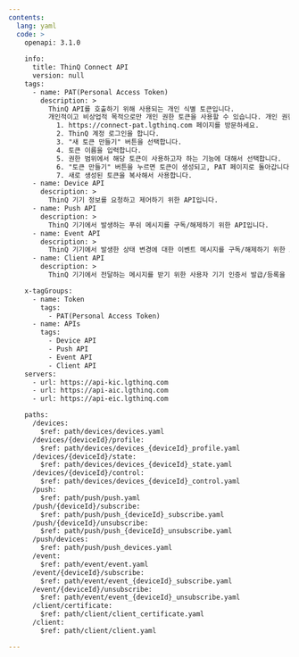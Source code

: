 ```yaml
---
contents:
  lang: yaml
  code: >
    openapi: 3.1.0
    
    info:
      title: ThinQ Connect API
      version: null
    tags:
      - name: PAT(Personal Access Token)
        description: >
          ThinQ API를 호출하기 위해 사용되는 개인 식별 토큰입니다. 
          개인적이고 비상업적 목적으로만 개인 권한 토큰을 사용할 수 있습니다. 개인 권한 토큰을 사용하여 LG전자가 허용하지 않은 추가 서비스를 개발하고자 하는 경우, LG전자와 이러한 잠재적 추가 서비스에 대해 논의하고 LG전자로부터 서면 동의를 받아야 합니다.
            1. https://connect-pat.lgthinq.com 페이지를 방문하세요.
            2. ThinQ 계정 로그인을 합니다.
            3. "새 토큰 만들기" 버튼을 선택합니다.
            4. 토큰 이름을 입력합니다.
            5. 권한 범위에서 해당 토큰이 사용하고자 하는 기능에 대해서 선택합니다.
            6. "토큰 만들기" 버튼을 누르면 토큰이 생성되고, PAT 페이지로 돌아갑니다.
            7. 새로 생성된 토큰을 복사해서 사용합니다.
      - name: Device API
        description: >
          ThinQ 기기 정보를 요청하고 제어하기 위한 API입니다.
      - name: Push API
        description: >
          ThinQ 기기에서 발생하는 푸쉬 메시지를 구독/해제하기 위한 API입니다.
      - name: Event API
        description: >
          ThinQ 기기에서 발생한 상태 변경에 대한 이벤트 메시지를 구독/해제하기 위한 API입니다.
      - name: Client API
        description: >
          ThinQ 기기에서 전달하는 메시지를 받기 위한 사용자 기기 인증서 발급/등록을 위한 API입니다.

    x-tagGroups:
      - name: Token
        tags:
          - PAT(Personal Access Token)
      - name: APIs
        tags:
          - Device API
          - Push API
          - Event API
          - Client API
    servers:
      - url: https://api-kic.lgthinq.com
      - url: https://api-aic.lgthinq.com
      - url: https://api-eic.lgthinq.com

    paths:
      /devices:
        $ref: path/devices/devices.yaml
      /devices/{deviceId}/profile:
        $ref: path/devices/devices_{deviceId}_profile.yaml
      /devices/{deviceId}/state:
        $ref: path/devices/devices_{deviceId}_state.yaml
      /devices/{deviceId}/control:
        $ref: path/devices/devices_{deviceId}_control.yaml
      /push:
        $ref: path/push/push.yaml
      /push/{deviceId}/subscribe:
        $ref: path/push/push_{deviceId}_subscribe.yaml
      /push/{deviceId}/unsubscribe:
        $ref: path/push/push_{deviceId}_unsubscribe.yaml
      /push/devices:
        $ref: path/push/push_devices.yaml
      /event:
        $ref: path/event/event.yaml
      /event/{deviceId}/subscribe:
        $ref: path/event/event_{deviceId}_subscribe.yaml
      /event/{deviceId}/unsubscribe:
        $ref: path/event/event_{deviceId}_unsubscribe.yaml
      /client/certificate:
        $ref: path/client/client_certificate.yaml
      /client:
        $ref: path/client/client.yaml

---
```


